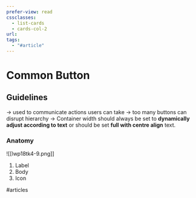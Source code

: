 ```yaml
---
prefer-view: read
cssclasses:
  - list-cards
  - cards-col-2
url: 
tags:
  - "#article"
---
```

# Common Button
## Guidelines
-> used to communicate actions users can take
-> too many buttons can disrupt hierarchy
-> Container width should always be set to **dynamically adjust according to text** or should be set **full with centre align** text.
### Anatomy
![[lwp18tk4-9.png]]

1. Label
2. Body
3. Icon



#articles 
